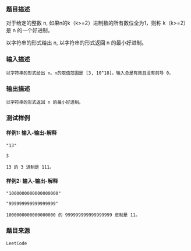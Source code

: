 ### 题目描述

对于给定的整数 n, 如果n的k（k>=2）进制数的所有数位全为1，则称 k（k>=2）是 n 的一个好进制。

以字符串的形式给出 n, 以字符串的形式返回 n 的最小好进制。

### 输入描述

```
以字符串的形式给出 n。n的取值范围是 [3, 10^18]。输入总是有效且没有前导 0。
```
### 输出描述

```
以字符串的形式返回 n 的最小好进制。
```

### 测试样例
#### 样例1: 输入-输出-解释
```
"13"
```
```
3
```
```
13 的 3 进制是 111。
```
#### 样例2: 输入-输出-解释
```
"1000000000000000000"
```
```
"999999999999999999"
```
```
1000000000000000000 的 999999999999999999 进制是 11。
```
### 题目来源  
`LeetCode`